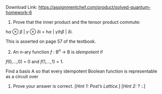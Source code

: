 Download Link: https://assignmentchef.com/product/solved-quantum-homework-6
<br>



<ol>

 <li>Prove that the inner product and the tensor product commute:</li>

</ol>

h<em>α </em>⊗ <em>β </em>| <em>γ </em>⊗ <em>δ</em>i = h<em>α </em>| <em>γ</em>ih<em>β </em>| <em>δ</em>i<em>.</em>

This is asserted on page 57 of the textbook.

<ol start="2">

 <li>An <em>n</em>-ary function <em>f </em>: B<em><sup>n </sup></em>→ B is <em>idempotent </em>if</li>

</ol>

<em>f</em>(0<em>,…,</em>0) = 0             and             <em>f</em>(1<em>,…,</em>1) = 1<em>.</em>

Find a basis A so that every idempotent Boolean function is representable as a circuit over

<ol>

 <li>Prove your answer is correct. [<em>Hint 1: Post’s Lattice.</em>] [<em>Hint 2: </em>? :<em>.</em>]</li>

</ol>
